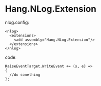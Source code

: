 # Hang.NLog.Extension

nlog.config:
```
<nlog>
  <extensions>
    <add assembly="Hang.NLog.Extension"/>
  </extensions>
</nlog>
```

code:
```
RaiseEventTarget.WriteEvent += (s, e) =>
{
  //do something
};
```
